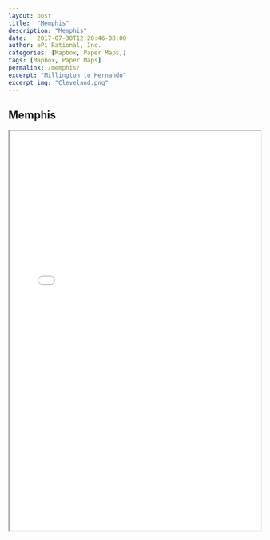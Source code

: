 ```yaml
---
layout: post
title:  "Memphis"
description: "Memphis"
date:   2017-07-30T12:20:46-08:00
author: ePi Rational, Inc.
categories: [Mapbox, Paper Maps,]
tags: [Mapbox, Paper Maps]
permalink: /memphis/
excerpt: "Millington to Hernando"
excerpt_img: "Cleveland.png"
---
```


## Memphis

<iframe allowfullscreen="true" width = "100%" height = "800" src="/memphis/map">
  <p>Your browser does not support iframes.</p>
</iframe>

<!--[ios]:  https://itunes.apple.com/us/app/mt-whitney-ep-maps/id1133292347?mt=8-->
[ios]:      https://itunes.apple.com/us/developer/epi-rational-inc./id416401310
[android]:  https://play.google.com/store/apps/details?id=com.roblabs.papermaps.usfs.cleveland

[tsg]:  http://www.timestampgenerator.com
